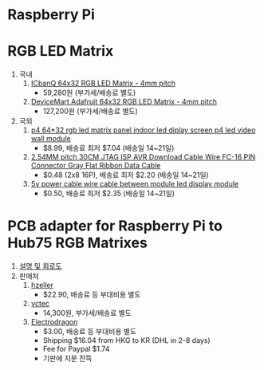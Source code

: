 # Raspberry Pi

# RGB LED Matrix
  1. 국내
     1. [ICbanQ 64x32 RGB LED Matrix - 4mm pitch](https://www.icbanq.com/P007621122)
        * 59,280원 (부가세/배송료 별도)
     2. [DeviceMart Adafruit 64x32 RGB LED Matrix - 4mm pitch](http://www.devicemart.co.kr/goods/view?no=1170655)
        * 127,200원 (부가세/배송료 별도)
  2. 국외
     1. [p4 64*32 rgb led matrix panel indoor led diplay screen p4 led video wall module](https://www.aliexpress.com/item/1000001317460.html?spm=a2g0s.9042311.0.0.7b1a4c4dfs8RUl)
        * $8.99, 배송료 최저 $7.04 (배송일 14~21일)
     2. [2.54MM pitch 30CM JTAG ISP AVR Download Cable Wire FC-16 PIN Connector Gray Flat Ribbon Data Cable](https://www.aliexpress.com/item/32981928255.html?spm=a2g0s.9042311.0.0.7b1a4c4dfs8RUl)
        * $0.48 (2x8 16P), 배송료 최저 $2.20 (배송일 14~21일)
     3. [5v power cable wire cable between module led display module](https://www.aliexpress.com/item/4000057300284.html?spm=a2g0s.9042311.0.0.7b1a4c4dfs8RUl)
        * $0.50, 배송료 최저 $2.35 (배송일 14~21일)
  
# PCB adapter for Raspberry Pi to Hub75 RGB Matrixes
  1. [설명 및 회로도](https://github.com/hzeller/rpi-rgb-led-matrix/tree/master/adapter/active-3)
  2. 판매처
     1. [hzeller](https://oshpark.com/shared_projects/6xAD1VXr)
        * $22.90, 배송료 등 부대비용 별도
     2. [vctec](http://vctec.co.kr/product/detail.html?product_no=12826&cate_no=231)
        * 14,300원, 부가세/배송료 별도
     3. [Electrodragon](https://www.electrodragon.com/product/rgb-matrix-panel-drive-board-raspberry-pi/)
        * $3.00, 배송료 등 부대비용 별도
        * Shipping $16.04 from HKG to KR (DHL in 2-8 days)
        * Fee for Paypal $1.74
        * 기판에 지문 잔뜩
